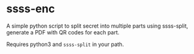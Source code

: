 # ssss-enc

A simple python script to split secret into multiple parts using ssss-split,
generate a PDF with QR codes for each part.

Requires python3 and `ssss-split` in your path.
